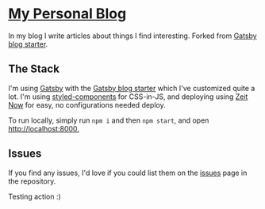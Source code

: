 # [My Personal Blog](https://dorshinar.me)

In my blog I write articles about things I find interesting. Forked from [Gatsby blog starter](https://github.com/gatsbyjs/gatsby-starter-blog).

## The Stack

I'm using [Gatsby](https://www.gatsbyjs.org) with the [Gatsby blog starter](https://github.com/gatsbyjs/gatsby-starter-blog) which I've customized quite a lot. I'm using [styled-components](https://www.styled-components.com) for CSS-in-JS, and deploying using [Zeit Now](https://zeit.co/home) for easy, no configurations needed deploy.

To run locally, simply run `npm i` and then `npm start`, and open <http://localhost:8000.>

## Issues

If you find any issues, I'd love if you could list them on the [issues](https://github.com/dorshinar/blog/issues) page in the repository.

Testing action :)
